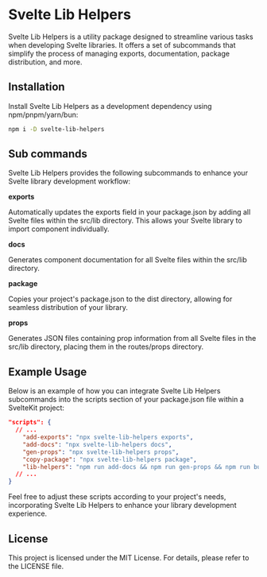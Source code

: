 # Svelte Lib Helpers

Svelte Lib Helpers is a utility package designed to streamline various tasks when developing Svelte libraries. It offers a set of subcommands that simplify the process of managing exports, documentation, package distribution, and more.

## Installation

Install Svelte Lib Helpers as a development dependency using npm/pnpm/yarn/bun:

```sh
npm i -D svelte-lib-helpers
```

## Sub commands

Svelte Lib Helpers provides the following subcommands to enhance your Svelte library development workflow:

**exports**

Automatically updates the exports field in your package.json by adding all Svelte files within the src/lib directory.
This allows your Svelte library to import component individually.

**docs**

Generates component documentation for all Svelte files within the src/lib directory.

**package**

Copies your project's package.json to the dist directory, allowing for seamless distribution of your library.

**props**

Generates JSON files containing prop information from all Svelte files in the src/lib directory, placing them in the routes/props directory.

## Example Usage

Below is an example of how you can integrate Svelte Lib Helpers subcommands into the scripts section of your package.json file within a SvelteKit project:

```json
"scripts": {
  // ...
    "add-exports": "npx svelte-lib-helpers exports",
    "add-docs": "npx svelte-lib-helpers docs",
    "gen-props": "npx svelte-lib-helpers props",
    "copy-package": "npx svelte-lib-helpers package",
    "lib-helpers": "npm run add-docs && npm run gen-props && npm run build && npx svelte-lib-helpers exports && npm run copy-package"
  // ...
}
```

Feel free to adjust these scripts according to your project's needs, incorporating Svelte Lib Helpers to enhance your library development experience.

## License

This project is licensed under the MIT License. For details, please refer to the LICENSE file.